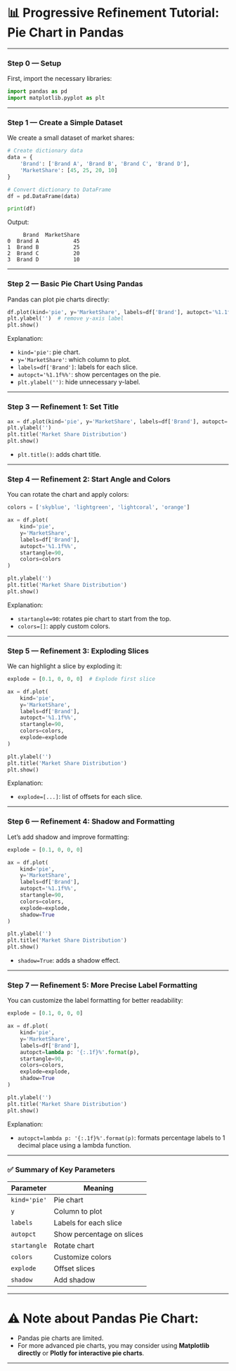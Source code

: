 
# 📊 **Progressive Refinement Tutorial: Pie Chart in Pandas**

---

### **Step 0 — Setup**

First, import the necessary libraries:

```python
import pandas as pd
import matplotlib.pyplot as plt
```

---

### **Step 1 — Create a Simple Dataset**

We create a small dataset of market shares:

```python
# Create dictionary data
data = {
    'Brand': ['Brand A', 'Brand B', 'Brand C', 'Brand D'],
    'MarketShare': [45, 25, 20, 10]
}

# Convert dictionary to DataFrame
df = pd.DataFrame(data)

print(df)
```

Output:

```
     Brand  MarketShare
0  Brand A           45
1  Brand B           25
2  Brand C           20
3  Brand D           10
```

---

### **Step 2 — Basic Pie Chart Using Pandas**

Pandas can plot pie charts directly:

```python
df.plot(kind='pie', y='MarketShare', labels=df['Brand'], autopct='%1.1f%%')
plt.ylabel('')  # remove y-axis label
plt.show()
```

Explanation:

* `kind='pie'`: pie chart.
* `y='MarketShare'`: which column to plot.
* `labels=df['Brand']`: labels for each slice.
* `autopct='%1.1f%%'`: show percentages on the pie.
* `plt.ylabel('')`: hide unnecessary y-label.

---

### **Step 3 — Refinement 1: Set Title**

```python
ax = df.plot(kind='pie', y='MarketShare', labels=df['Brand'], autopct='%1.1f%%')
plt.ylabel('')
plt.title('Market Share Distribution')
plt.show()
```

* `plt.title()`: adds chart title.

---

### **Step 4 — Refinement 2: Start Angle and Colors**

You can rotate the chart and apply colors:

```python
colors = ['skyblue', 'lightgreen', 'lightcoral', 'orange']

ax = df.plot(
    kind='pie',
    y='MarketShare',
    labels=df['Brand'],
    autopct='%1.1f%%',
    startangle=90,
    colors=colors
)

plt.ylabel('')
plt.title('Market Share Distribution')
plt.show()
```

Explanation:

* `startangle=90`: rotates pie chart to start from the top.
* `colors=[]`: apply custom colors.

---

### **Step 5 — Refinement 3: Exploding Slices**

We can highlight a slice by exploding it:

```python
explode = [0.1, 0, 0, 0]  # Explode first slice

ax = df.plot(
    kind='pie',
    y='MarketShare',
    labels=df['Brand'],
    autopct='%1.1f%%',
    startangle=90,
    colors=colors,
    explode=explode
)

plt.ylabel('')
plt.title('Market Share Distribution')
plt.show()
```

Explanation:

* `explode=[...]`: list of offsets for each slice.

---

### **Step 6 — Refinement 4: Shadow and Formatting**

Let’s add shadow and improve formatting:

```python
explode = [0.1, 0, 0, 0]

ax = df.plot(
    kind='pie',
    y='MarketShare',
    labels=df['Brand'],
    autopct='%1.1f%%',
    startangle=90,
    colors=colors,
    explode=explode,
    shadow=True
)

plt.ylabel('')
plt.title('Market Share Distribution')
plt.show()
```

* `shadow=True`: adds a shadow effect.

---

### **Step 7 — Refinement 5: More Precise Label Formatting**

You can customize the label formatting for better readability:

```python
explode = [0.1, 0, 0, 0]

ax = df.plot(
    kind='pie',
    y='MarketShare',
    labels=df['Brand'],
    autopct=lambda p: '{:.1f}%'.format(p),
    startangle=90,
    colors=colors,
    explode=explode,
    shadow=True
)

plt.ylabel('')
plt.title('Market Share Distribution')
plt.show()
```

Explanation:

* `autopct=lambda p: '{:.1f}%'.format(p)`: formats percentage labels to 1 decimal place using a lambda function.

---

### ✅ **Summary of Key Parameters**

| Parameter    | Meaning                   |
| ------------ | ------------------------- |
| `kind='pie'` | Pie chart                 |
| `y`          | Column to plot            |
| `labels`     | Labels for each slice     |
| `autopct`    | Show percentage on slices |
| `startangle` | Rotate chart              |
| `colors`     | Customize colors          |
| `explode`    | Offset slices             |
| `shadow`     | Add shadow                |

---

# ⚠ **Note about Pandas Pie Chart:**

* Pandas pie charts are limited.
* For more advanced pie charts, you may consider using **Matplotlib directly** or **Plotly for interactive pie charts**.

---


